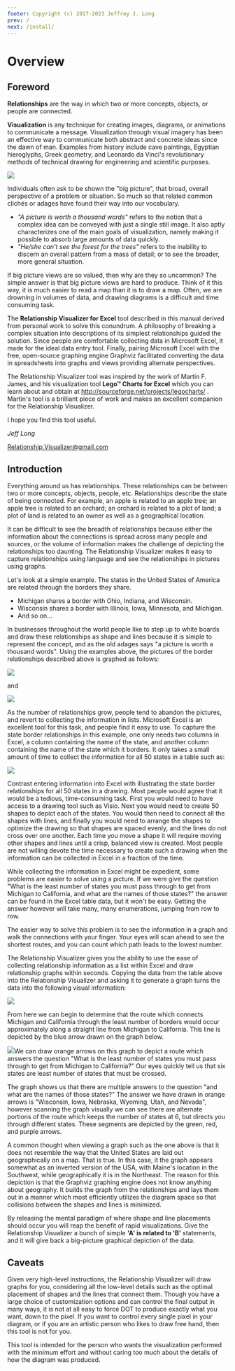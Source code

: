 ```yaml
---
footer: Copyright (c) 2017-2023 Jeffrey J. Long
prev: /
next: /install/
---
```


# Overview

## Foreword

**Relationships** are the way in which two or more concepts, objects, or people are connected.

**Visualization** is any technique for creating images, diagrams, or animations to communicate a message. Visualization through visual imagery has been an effective way to communicate both abstract and concrete ideas since the dawn of man. Examples from history include cave paintings, Egyptian hieroglyphs, Greek geometry, and Leonardo da Vinci's revolutionary methods of technical drawing for engineering and scientific purposes.

![](../media/8b176479a31fcfd1638b99a3824f2f95.png)

Individuals often ask to be shown the "big picture", that broad, overall perspective of a problem or situation. So much so that related common clichés or adages have found their way into our vocabulary.

- _"A picture is worth a thousand words"_ refers to the notion that a complex idea can be conveyed with just a single still image. It also aptly characterizes one of the main goals of visualization, namely making it possible to absorb large amounts of data quickly.
- _"He/she can't see the forest for the trees"_ refers to the inability to discern an overall pattern from a mass of detail; or to see the broader, more general situation.

If big picture views are so valued, then why are they so uncommon? The simple answer is that big picture views are hard to produce. Think of it this way, it is much easier to read a map than it is to draw a map. Often, we are drowning in volumes of data, and drawing diagrams is a difficult and time consuming task.

The **Relationship Visualizer for Excel** tool described in this manual derived from personal work to solve this conundrum. A philosophy of breaking a complex situation into descriptions of its simplest relationships guided the solution. Since people are comfortable collecting data in Microsoft Excel, it made for the ideal data entry tool. Finally, pairing Microsoft Excel with the free, open-source graphing engine Graphviz facilitated converting the data in spreadsheets into graphs and views providing alternate perspectives.

The Relationship Visualizer tool was inspired by the work of Martin F. James, and his visualization tool **Lego™ Charts for Excel** which you can learn about and obtain at <http://sourceforge.net/projects/legocharts/> . Martin's tool is a brilliant piece of work and makes an excellent companion for the Relationship Visualizer.

I hope you find this tool useful.

_Jeff Long_

[Relationship.Visualizer@gmail.com](mailto:Relationship.Visualizer@gmail.com)

## Introduction

Everything around us has relationships. These relationships can be between two or more concepts, objects, people, etc. Relationships describe the state of being connected. For example, an apple is related to an apple tree; an apple tree is related to an orchard; an orchard is related to a plot of land; a plot of land is related to an owner as well as a geographical location.

It can be difficult to see the breadth of relationships because either the information about the connections is spread across many people and sources, or the volume of information makes the challenge of depicting the relationships too daunting. The Relationship Visualizer makes it easy to capture relationships using language and see the relationships in pictures using graphs.

Let's look at a simple example. The states in the United States of America are related through the borders they share.

- Michigan shares a border with Ohio, Indiana, and Wisconsin.
- Wisconsin shares a border with Illinois, Iowa, Minnesota, and Michigan.
- And so on…

In businesses throughout the world people like to step up to white boards and draw these relationships as shape and lines because it is simple to represent the concept, and as the old adages says "a picture is worth a thousand words". Using the examples above, the pictures of the border relationships described above is graphed as follows:

![](../media/081d777dcae8dab7c587419879c93d01.png)

and

![](../media/1a959d5c9c58221f357de2d4073b7d89.png)

As the number of relationships grow, people tend to abandon the pictures, and revert to collecting the information in lists. Microsoft Excel is an excellent tool for this task, and people find it easy to use. To capture the state border relationships in this example, one only needs two columns in Excel, a column containing the name of the state, and another column containing the name of the state which it borders. It only takes a small amount of time to collect the information for all 50 states in a table such as:

![](../media/2dee9ff79785021d814c368cd9818724.png)

Contrast entering information into Excel with illustrating the state border relationships for all 50 states in a drawing. Most people would agree that it would be a tedious, time-consuming task. First you would need to have access to a drawing tool such as Visio. Next you would need to create 50 shapes to depict each of the states. You would then need to connect all the shapes with lines, and finally you would need to arrange the shapes to optimize the drawing so that shapes are spaced evenly, and the lines do not cross over one another. Each time you move a shape it will require moving other shapes and lines until a crisp, balanced view is created. Most people are not willing devote the time necessary to create such a drawing when the information can be collected in Excel in a fraction of the time.

While collecting the information in Excel might be expedient, some problems are easier to solve using a picture. If we were give the question "What is the least number of states you must pass through to get from Michigan to California, and what are the names of those states?" the answer can be found in the Excel table data, but it won't be easy. Getting the answer however will take many, many enumerations, jumping from row to row.

The easier way to solve this problem is to see the information in a graph and walk the connections with your finger. Your eyes will scan ahead to see the shortest routes, and you can count which path leads to the lowest number.

The Relationship Visualizer gives you the ability to use the ease of collecting relationship information as a list within Excel and draw relationship graphs within seconds. Copying the data from the table above into the Relationship Visualizer and asking it to generate a graph turns the data into the following visual information:

![](../media/5ac2fb99682840f6b7097e4f5447edf2.gif)

From here we can begin to determine that the route which connects Michigan and California through the least number of borders would occur approximately along a straight line from Michigan to California. This line is depicted by the blue arrow drawn on the graph below.

![](../media/5ac2fb99682840f6b7097e4f5447edf2.gif)We can draw orange arrows on this graph to depict a route which answers the question "What is the least number of states you must pass through to get from Michigan to California?" Our eyes quickly tell us that six states are least number of states that must be crossed.

The graph shows us that there are multiple answers to the question "and what are the names of those states?" The answer we have drawn in orange arrows is "Wisconsin, Iowa, Nebraska, Wyoming, Utah, and Nevada", however scanning the graph visually we can see there are alternate portions of the route which keeps the number of states at 6, but directs you through different states. These segments are depicted by the green, red, and purple arrows.

A common thought when viewing a graph such as the one above is that it does not resemble the way that the United States are laid out geographically on a map. That is true. In this case, it the graph appears somewhat as an inverted version of the USA, with Maine's location in the Southwest, while geographically it is in the Northeast. The reason for this depiction is that the Graphviz graphing engine does not know anything about geography. It builds the graph from the relationships and lays them out in a manner which most efficiently utilizes the diagram space so that collisions between the shapes and lines is minimized.

By releasing the mental paradigm of where shape and line placements should occur you will reap the benefit of rapid visualizations. Give the Relationship Visualizer a bunch of simple **'A' is related to 'B'** statements, and it will give back a big-picture graphical depiction of the data.

## Caveats

Given very high-level instructions, the Relationship Visualizer will draw graphs for you, considering all the low-level details such as the optimal placement of shapes and the lines that connect them. Though you have a large choice of customization options and can control the final output in many ways, it is not at all easy to force DOT to produce exactly what you want, down to the pixel. If you want to control every single pixel in your diagram, or if you are an artistic person who likes to draw free hand, then this tool is not for you.

This tool is intended for the person who wants the visualization performed with the minimum effort and without caring too much about the details of how the diagram was produced.
